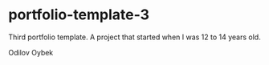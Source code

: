 # portfolio-template-3
Third portfolio template. A project that started when I was 12 to 14 years old.

Odilov Oybek
